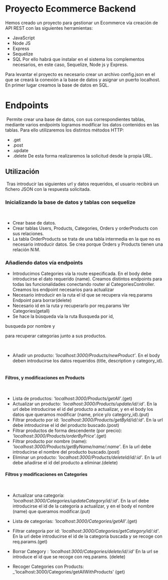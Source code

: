 # Proyecto Ecommerce Backend


Hemos creado un proyecto para gestionar un Ecommerce vía creación de API REST  con las siguientes herramientas:
- JavaScript
- Node JS
- Express
- Sequelize
- SQL
Por ello habrá que instalar en el sistema los complementos necesarios, en este caso, Sequelize, Node js y Express.

Para levantar el proyecto es necesario crear un archivo config.json en el que se creará la conexión a la base de datos y asignar un puerto localhost.
En primer lugar creamos la base de datos en SQL.


# Endpoints
​
Permite crear una base de datos, con sus correspondientes tablas, mediante varios endpoints logramos modificar los datos contenidos en las tablas.
Para ello utilizaremos los distintos métodos HTTP:
- .get
- .post
- .update
- .delete
De esta forma realizaremos la solicitud desde la propia URL.
​
## Utilización
​
Tras introducir las siguientes url y datos requeridos, el usuario recibirá un fichero JSON con la respuesta solicitada.
​
### Inicializando la base de datos y tablas con sequelize
​
- Crear base de datos.
​
- Crear tablas Users, Products, Categories, Orders y orderProducts con sus relaciones.
​
- La tabla OrderProducts se trata de una tabla intermedia en la que no es necesario introducir datos. Se crea porque Orders y Products tienen una relación N:M.

### Añadiendo datos vía endpoints

- Introducimos Categories vía la route especificada. En el body debe introducirse el dato requerido (name). 
Creamos distintos endpoints para todas las funcionalidades conectando router al CategoriesController.
Creamos los endpoint necesarios para actualizar
- Necesario introducir en la ruta el id que se recupera vía req.params
Endpoint para borrar(delete)
- Necesario id en la ruta y recuperarlo por req.params
Ver Categories(getall)
- Se hace la búsqueda vía la ruta
Busqueda por id, 

busqueda por nombre y 

para recuperar categorias junto a sus productos.




​
- Añadir un producto: _'localhost:3000/Products/newProduct'_. En el body deben introducirse los datos requeridos (title, description y category_id).
​
#### Filtros, y modificaciones en Products
​
- Lista de productos: _'localhost:3000/Products/getAll'_.(get)
​
- Actualizar un producto: _'localhost:3000/Products/update/id/:id'_. En la url debe introducirse el id del producto a actualizar, y en el body los datos que queramos modificar (name, price y/o category_id).(put)
​
- Filtrar producto por id: _'localhost:3000/Products/getById/id/:id'_. En la url debe introducirse el id del producto buscado.(post)
​
- Filtrar productos de forma descendente (por precio): _'localhost:3000/Products/orderByPrice'_.(get)
​
- Filtrar producto por nombre (name): _'localhost:3000/Products/getByName/name/:name'_. En la url debe introducirse el nombre del producto buscado.(post)
​
- Eliminar un producto: _'localhost:3000/Products/deleteId/id/:id'_. En la url debe añadirse el id del producto a eliminar.(delete)
​
#### Filtros y modificaciones en Categories
​
- Actualizar una categoría: _'localhost:3000/Categories/updateCategory/id/:id'_. En la url debe introducirse el id de la categoría a actualizar, y en el body el nombre (name) que queramos modificar.(put)
​
- Lista de categorías: _'localhost:3000/Categories/getAll'_.(get)
​
- Filtrar categoría por id: _'localhost:3000/Categories/getCategory/id/:id'_. En la url debe introducirse el id de la categoría buscada y se recoge con req.params.(get)

- Borrar Category : _'localhost:3000/Categories/delete/id/:id'_ 
En la url se introduce el id que se recoge con req.params. (delete)

- Recoger Categories con Products: _'localhost:3000/Categories/getAllWithProducts' (get) 